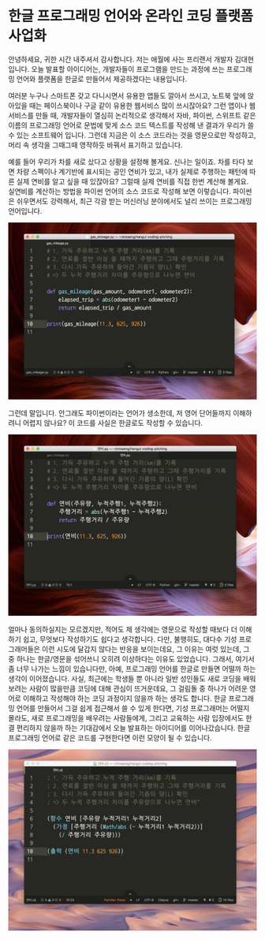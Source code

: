 # 한글 프로그래밍 언어와 온라인 코딩 플랫폼 사업화

안녕하세요, 귀한 시간 내주셔서 감사합니다. 저는 애월에 사는 프리랜서 개발자 김대현입니다. 오늘 발표할 아이디어는, 개발자들이 프로그램을 만드는 과정에 쓰는 프로그래밍 언어와 플랫폼을 한글로 만들어서 제공하겠다는 내용입니다.

여러분 누구나 스마트폰 갖고 다니시면서 유용한 앱들도 깔아서 쓰시고, 노트북 앞에 앉아있을 때는 페이스북이나 구글 같이 유용한 웹서비스 많이 쓰시잖아요? 그런 앱이나 웹 서비스를 만들 때, 개발자들이 열심히 논리적으로 생각해서 자바, 파이썬, 스위프트 같은 이름의 프로그래밍 언어로 문법에 맞게 소스 코드 텍스트를  작성해 낸 결과가 우리가 쓸 수 있는 소프트웨어 입니다. 그런데 지금은 이 소스 코드라는 것을 영문으로만 작성하고, 머리 속 생각을 그때그때 영작하듯 바꿔서 표기하고 있습니다.

예를 들어 우리가 차를 새로 샀다고 상황을 설정해 볼게요. 신나는 일이죠. 차를 타다 보면 차량 스펙이나 계기반에 표시되는 공인 연비가 있고, 내가 실제로 주행하는 패턴에 따른 실제 연비를 알고 싶을 때 있잖아요? 그럴때 실제 연비를 직접 한번 계산해 볼게요. 실연비를 계산하는 방법을 파이썬 언어의 소스 코드로 작성해 보면 이렇습니다. 파이썬은 쉬우면서도 강력해서, 최근 각광 받는 머신러닝 분야에서도 널리 쓰이는 프로그래밍 언어입니다.

![](img/gas_mileage.py.png)


그런데 말입니다. 안그래도 파이썬이라는 언어가 생소한데, 저 영어 단어들까지 이해하려니 어렵지 않나요? 이 코드를 사실은 한글로도 작성할 수 있습니다.

![](img/연비.py.png)

얼마나 동의하실지는 모르겠지만, 적어도 제 생각에는 영문으로 작성할 때보다 더 이해하기 쉽고, 무엇보다 작성하기도 쉽다고 생각합니다. 다만, 불행히도, 대다수 기성 프로그래머들은 이런 시도에 달갑지 않다는 반응을 보이는데요, 그 이유는 여럿 있는데, 그 중 하나는 한글/영문을 섞어쓰니 오히려 이상하다는 이유도 있었습니다. 그래서, 여기서 좀 너무 나가는 느낌이 있습니다만, 아예, 프로그래밍 언어를 한글로 만들면 어떨까 하는 생각이 이어졌습니다. 사실, 최근에는 학생들 뿐 아니라 일반 성인들도 새로 코딩을 배워보려는 사람이 많을만큼 코딩에 대해 관심이 뜨거운데요, 그 걸림돌 중 하나가 어려운 영어로 이해하고 작성해야 하는 코딩 과정이지 않을까 하는 생각도 합니다. 한글 프로그래밍 언어를 만들어서 그걸 쉽게 접근해서 쓸 수 있게 한다면, 기성 프로그래머는 어떨지 몰라도, 새로 프로그래밍을 배우려는 사람들에게, 그리고 교육하는 사람 입장에서도 한결 편리하지 않을까 하는 기대감에서 오늘 발표하는 아이디어를 이어나갔습니다. 한글 프로그래밍 언어로 같은 코드를 구현한다면 이런 모양이 될 수 있습니다.

![](img/연비.clj.png)
